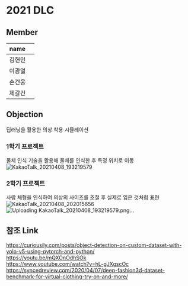 # 2021 DLC

## Member
|name |   |
|-----|---|
|김현민|   |
|이광열|   |
|손건웅|   |
|제갈건|   |


## Objection
 딥러닝을 활용한 의상 착용 시뮬레이션   



### 1학기 프로젝트
물체 인식 기술을 활용해 물체를 인식한 후 특정 위치로 이동  
![KakaoTalk_20210408_193219579](https://user-images.githubusercontent.com/79971598/114018699-7e8c8c80-98a8-11eb-9535-584f076117ce.png)


### 2학기 프로젝트
사람 체형을 인식하여 의상의 사이즈를 조절 후 실제로 입은 것처럼 표현
![KakaoTalk_20210408_202015656](https://user-images.githubusercontent.com/79971598/114018205-f312fb80-98a7-11eb-9de4-509e83e77556.png)![Uploading KakaoTalk_20210408_193219579.png…]()

## 참조 Link
https://curiousily.com/posts/object-detection-on-custom-dataset-with-yolo-v5-using-pytorch-and-python/  
https://youtu.be/mQXOnOdhSOk  
https://www.youtube.com/watch?v=hL-gJXgscOc  
https://syncedreview.com/2020/04/07/deep-fashion3d-dataset-benchmark-for-virtual-clothing-try-on-and-more/  
